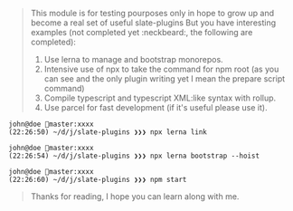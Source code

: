 > This module is for testing pourposes only in hope to grow up and become a real set of useful slate-plugins
> But you have interesting examples (not completed yet :neckbeard:, the following are completed):
>
> 1. Use lerna to manage and bootstrap monorepos.
> 2. Intensive use of npx to take the command for npm root (as you can see and the only plugin writing yet I mean the prepare script command)
> 3. Compile typescript and typescript XML:like syntax with rollup.
> 4. Use parcel for fast development (if it's useful please use it).

```console
john@doe master:xxxx
(22:26:50) ~/d/j/slate-plugins ❯❯❯ npx lerna link

john@doe master:xxxx
(22:26:54) ~/d/j/slate-plugins ❯❯❯ npx lerna bootstrap --hoist

john@doe master:xxxx
(22:26:60) ~/d/j/slate-plugins ❯❯❯ npm start
```

> Thanks for reading, I hope you can learn along with me.
